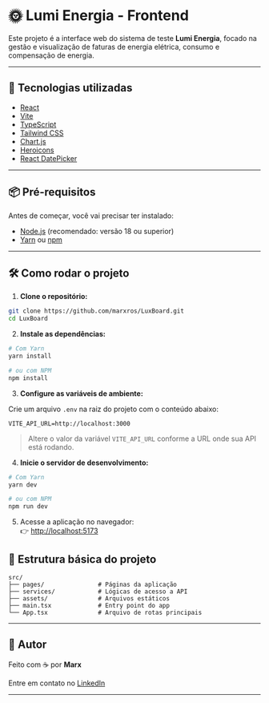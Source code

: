 # 🌞 Lumi Energia - Frontend

Este projeto é a interface web do sistema de teste **Lumi Energia**, focado na gestão e visualização de faturas de energia elétrica, consumo e compensação de energia.

---

## 🚀 Tecnologias utilizadas

- [React](https://reactjs.org/)
- [Vite](https://vitejs.dev/)
- [TypeScript](https://www.typescriptlang.org/)
- [Tailwind CSS](https://tailwindcss.com/)
- [Chart.js](https://www.chartjs.org/)
- [Heroicons](https://heroicons.com/)
- [React DatePicker](https://reactdatepicker.com/)

---

## 📦 Pré-requisitos

Antes de começar, você vai precisar ter instalado:

- [Node.js](https://nodejs.org/) (recomendado: versão 18 ou superior)
- [Yarn](https://yarnpkg.com/) ou [npm](https://www.npmjs.com/)

---

## 🛠️ Como rodar o projeto

1. **Clone o repositório:**

```bash
git clone https://github.com/marxros/LuxBoard.git
cd LuxBoard
```

2. **Instale as dependências:**

```bash
# Com Yarn
yarn install

# ou com NPM
npm install
```

3. **Configure as variáveis de ambiente:**

Crie um arquivo `.env` na raiz do projeto com o conteúdo abaixo:

```env
VITE_API_URL=http://localhost:3000
```

> Altere o valor da variável `VITE_API_URL` conforme a URL onde sua API está rodando.

4. **Inicie o servidor de desenvolvimento:**

```bash
# Com Yarn
yarn dev

# ou com NPM
npm run dev
```

5. Acesse a aplicação no navegador:  
👉 [http://localhost:5173](http://localhost:5173)


## 📁 Estrutura básica do projeto

```
src/
├── pages/               # Páginas da aplicação
├── services/            # Lógicas de acesso a API
├── assets/              # Arquivos estáticos
├── main.tsx             # Entry point do app
└── App.tsx              # Arquivo de rotas principais

```

---

## 🧠 Autor

Feito com ☕ por **Marx**  

Entre em contato no [LinkedIn](https://www.linkedin.com/in/marx-roberto/)

---
